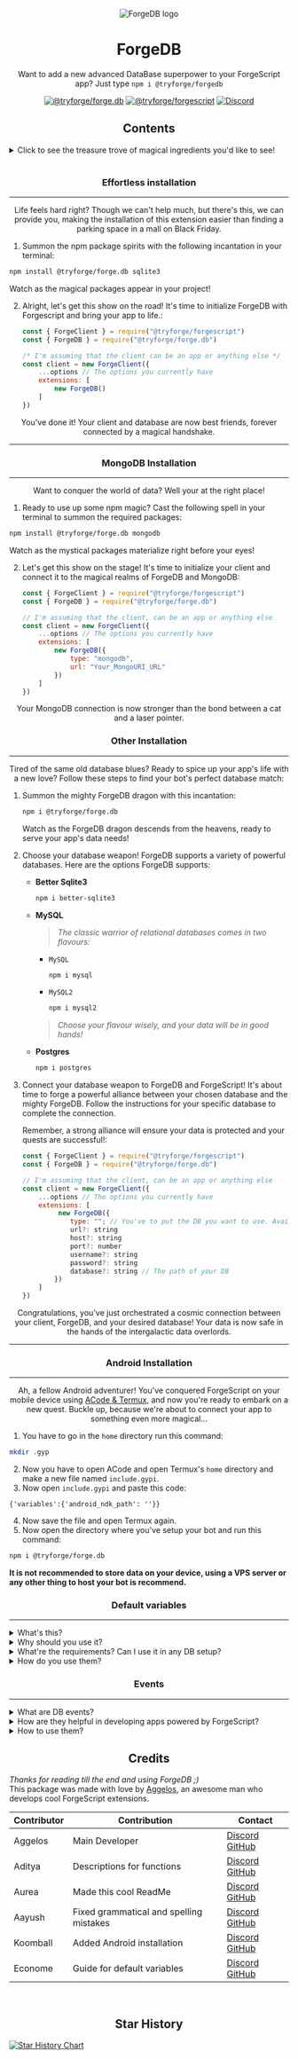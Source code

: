 <p align="center"><img src="https://cdn.discordapp.com/emojis/1185683362334134362.png?size=1024" alt="ForgeDB logo"></p>
<h1 align="center">ForgeDB</h1><p align="center">Want to add a new advanced DataBase superpower to your ForgeScript app? Just type <code>npm i @tryforge/forgedb</code></p>

<p align="center">
<a href="https://github.com/tryforge/ForgeDB/"><img src="https://img.shields.io/github/package-json/v/tryforge/ForgeDB/main?label=@tryforge/forge.db&color=5c16d4" alt="@tryforge/forge.db"></a>
<a href="https://github.com/tryforge/ForgeScript/"><img src="https://img.shields.io/github/package-json/v/tryforge/ForgeScript/main?label=@tryforge/forgescript&color=5c16d4" alt="@tryforge/forgescript"></a>
<a href="https://discord.gg/hcJgjzPvqb"><img src="https://img.shields.io/discord/739934735387721768?logo=discord" alt="Discord"></a>
</p>
<h2 align="center">Contents</h2>
<details><summary>Click to see the treasure trove of magical ingredients you'd like to see!</summary>


1. Installation
   - [Effortless installation](#effortless-installation)
   - [MongoDB installation](#mongodb-installation)
   - [Other installation](#other-installation)
   - [Android-installation](#android-installation)
2. [Default Variables](#default-variables)
3. [Events](#events)
4. [Updating](https://github.com/tryforge/ForgeDB/blob/main/guides/how-to-update.md)
5. [Documentation](https://docs.botforge.org/p/ForgeDB/)
6. [Credits](#credits)</details>
<br>

<h3 align="center">Effortless installation</h3><hr>
<p align="center">Life feels hard right? Though we can't help much, but there's this, we can provide you, making the installation of this extension easier than finding a parking space in a mall on Black Friday.</p>

1. Summon the npm package spirits with the following incantation in your terminal:
```bash
npm install @tryforge/forge.db sqlite3
```
Watch as the magical packages appear in your project!

2. Alright, let's get this show on the road! It's time to initialize ForgeDB with Forgescript and bring your app to life.:
   ```js
   const { ForgeClient } = require("@tryforge/forgescript")
   const { ForgeDB } = require("@tryforge/forge.db")
   
   /* I'm assuming that the client can be an app or anything else */
   const client = new ForgeClient({
       ...options // The options you currently have
       extensions: [
           new ForgeDB()
       ]
   })
   ```

<p align="center">You've done it! Your client and database are now best friends, forever connected by a magical handshake.</p>

---
<h3 align="center">MongoDB Installation</h3><hr>
<p align="center">Want to conquer the world of data? Well your at the right place!</p>

1. Ready to use up some npm magic? Cast the following spell in your terminal to summon the required packages:

```bash
npm install @tryforge/forge.db mongodb
```
Watch as the mystical packages materialize right before your eyes!

2. Let's get this show on the stage! It's time to initialize your client and connect it to the magical realms of ForgeDB and MongoDB:
   ```js
   const { ForgeClient } = require("@tryforge/forgescript")
   const { ForgeDB } = require("@tryforge/forge.db")
   
   // I'm assuming that the client, can be an app or anything else
   const client = new ForgeClient({
       ...options // The options you currently have
       extensions: [
           new ForgeDB({
               type: "mongodb",
               url: "Your_MongoURI_URL"
           })
       ]
   })
   ```
<p align="center">Your MongoDB connection is now stronger than the bond between a cat and a laser pointer.</p>
<h3 align="center">Other Installation</h3><hr>
<p align="center">Tired of the same old database blues? Ready to spice up your app's life with a new love? Follow these steps to find your bot's perfect database match:</p>

1. Summon the mighty ForgeDB dragon with this incantation:
   ```bash
   npm i @tryforge/forge.db
   ```
   Watch as the ForgeDB dragon descends from the heavens, ready to serve your app's data needs!
2. Choose your database weapon! ForgeDB supports a variety of powerful databases. Here are the options ForgeDB supports:
   - **Better Sqlite3**
     ```bash
     npm i better-sqlite3
     ```
   - **MySQL**
     > *The classic warrior of relational databases comes in two flavours:*
     - `MySQL`
       ```bash
       npm i mysql
       ```
     - `MySQL2`
       ```bash
       npm i mysql2
       ```
     > *Choose your flavour wisely, and your data will be in good hands!*
   - **Postgres**
     ```bash
     npm i postgres
     ```
3. Connect your database weapon to ForgeDB and ForgeScript! It's about time to forge a powerful alliance between your chosen database and the mighty ForgeDB. Follow the instructions for your specific database to complete the connection.

   Remember, a strong alliance will ensure your data is protected and your quests are successful!:
   ```js
   const { ForgeClient } = require("@tryforge/forgescript")
   const { ForgeDB } = require("@tryforge/forge.db")
   
   // I'm assuming that the client, can be an app or anything else
   const client = new ForgeClient({
       ...options // The options you currently have
       extensions: [
            new ForgeDB({
               type: ""; // You've to put the DB you want to use. Available: mysql, postgres, better-sqlite3, sqlite, mongodb
               url?: string
               host?: string
               port?: number
               username?: string
               password?: string
               database?: string // The path of your DB
           })
       ]
   })
   ```
<p align="center">Congratulations, you've just orchestrated a cosmic connection between your client, ForgeDB, and your desired database! Your data is now safe in the hands of the intergalactic data overlords.</p>

---
<h3 align="center">Android Installation</h3><hr>
<p align="center">Ah, a fellow Android adventurer! You've conquered ForgeScript on your mobile device using <a href="https://docs.botforge.org/p/ForgeDB/#docs-22-host-your-bot-on-android">ACode & Termux</a>, and now you're ready to embark on a new quest. Buckle up, because we're about to connect your app to something even more magical…</p>

1. You have to go in the `home` directory run this command:
  ```bash
  mkdir .gyp
  ```
2. Now you have to open ACode and open Termux's `home` directory and make a new file named `include.gypi`.
3. Now open `include.gypi` and paste this code:
  ```gypi
  {'variables':{'android_ndk_path': ''}}
  ```
4. Now save the file and open Termux again.
5. Now open the directory where you've setup your bot and run this command:
  ```bash
  npm i @tryforge/forge.db
  ```
<strong>It is not recommended to store data on your device, using a VPS server or any other thing to host your bot is recommend.</strong>

<h3 align="center">Default variables</h3><hr>

<details><summary>What's this?</summary>

   
   > Default Variables are a type of variable that are predifined in ForgeDB. These are variables in which you can set the default values of the variables manually. These are quite to what you can find in Projects Like [Aoi.JS](https://npmjs.com/package/aoi.js) and [BDFD](https://botdesignerdiscord.com). But there's a cstch these are optional to use.
</details>
<details><summary>Why should you use it?</summary>
   
   
   > There are many benefits of using default variables. F.e. you've got a premium guild system. When your bot joins a new guild, the default value can be set to false. So you won't have to worry about writing a spaghetti code to just set the variable when the bot joins a new guild. Well thanks to this function, it's already done for you. Do you know what, you've saved yourself from cooking a spaghetti code and saved tons of time, and made your app efficient.
</details>
<details><summary>What're the requirements? Can I use it in any DB setup?</summary>summary>

   
   > Well yes, you can use it in any DB setup. The requirements are simple, you just need to use ForgeDB v2.0.0 or higher.
</details>
<details><summary>How do you use them?</summary>
   
   
   > Well, they're pretty much easy-to-use, just like counting how many fingers you've got. You just head over to the main file of your client and add this:
   ```js
   // ForgeDB Default Variables
   // You've to put this part after client initialization
   ForgeDB.variables({
   name: "value" 
   })
   ```

   > Now you've made a default variable, but how do you use it? It's just as easy as herding cats, you go to your code and just do this withcraft:
   ```js
   /* Once again I'm assuming you've made all the setup*/
   code: `
   $getUserVar[name;userID;default value]
   `
   ```
</details>
<h3 align="center">Events</h3><hr>
<details><summary>What are DB events?</summary>

   
   > DB events are the events which get triggered when certain activities happen in your DB.
</details>
<details><summary>How are they helpful in developing apps powered by ForgeScript?</summary>

   
   > DB events are really helpful in developing apps powered by ForgeScript, as they help you in monitoring activity in your DB and improve your logs.
</details>
<details><summary>How to use them?</summary>

   
   > Now when you finish configuring your database, you will have to head over to the main file of your client and you will have to type this:

  ```js
  const { ForgeClient } = require("@tryforge/forgescript")
  const { ForgeDB } = require("@tryforge/forge.db")
  const db = new ForgeDB({
      ...options? // The options you have for ForgeDB, if any.
      events: [] /* The events you want to use. 
      Available: connect, variableCreate, variableUpdate, variableDelete */
  })
  const client = new ForgeClient({
      ...options // The options you currently have
     extensions: [ db ]
  })
  db.commands.add({
     type: "" // Available types: connect, variableCreate, variableUpdate, variableDelete
     code: `Your_Code_Goes_Here`
  })
  ```
</details>

<h2 align="center">Credits</h2>

*Thanks for reading till the end and using ForgeDB ;)* <br>
This package was made with love by [Aggelos](https://discord.com/users/637648484979441706), an awesome man who develops cool ForgeScript extensions.


Contributor | Contribution | Contact
-|-|-
Aggelos|Main Developer|[Discord](https://discord.com/users/637648484979441706) [GitHub](https://github.com/aggelos-007)
Aditya|Descriptions for functions|[Discord](https://discord.com/users/903681538842054686) [GitHub](https://github.com/clyders)
Aurea|Made this cool ReadMe|[Discord](https://discord.com/users/976413539076026388) [GitHub](https://github.com/aurea6)
Aayush|Fixed grammatical and spelling mistakes|[Discord](https://discord.com/users/1077766221929402378) [GitHub](https://github.com/aayush117)
Koomball|Added Android installation|[Discord](https://discord.com/users/1095378481237475409) [GitHub](https://github.com/koomball)
Econome|Guide for default variables|[Discord](https://discord.com/users/838105973985771520) [GitHub](https://github.com/project-econome)

<br>

<h2 align="center">Star History</h2>
<a href="https://star-history.com/#tryforge/ForgeDB&Date">
 <picture>
   <source media="(prefers-color-scheme: dark)" srcset="https://api.star-history.com/svg?repos=tryforge/ForgeDB&type=Date&theme=dark" />
   <source media="(prefers-color-scheme: light)" srcset="https://api.star-history.com/svg?repos=tryforge/ForgeDB&type=Date" />
   <img alt="Star History Chart" src="https://api.star-history.com/svg?repos=tryforge/ForgeDB&type=Date" />
 </picture>
</a>
